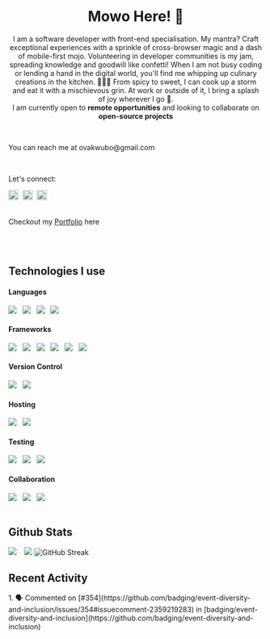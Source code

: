 <!-- About -->
<h1 align="center">Mowo Here! 👋 </h1>
<p align="center"> I am a software developer with front-end specialisation. My mantra? Craft exceptional experiences with a sprinkle of cross-browser magic and a dash of mobile-first mojo. Volunteering in developer communities is my jam, spreading knowledge and goodwill like confetti! When I am not busy coding or lending a hand in the digital world, you'll find me whipping up culinary creations in the kitchen. 🍳👨‍🍳 From spicy to sweet, I can cook up a storm and eat it with a mischievous grin. At work or outside of it, I bring a splash of joy wherever I go 🤭.  </br>
I am currently open to <strong>remote opportunities</strong> and looking to collaborate on <strong>open-source projects</strong> </p>
</br>

<p>You can reach me at ovakwubo@gmail.com</p>

</br>

<!-- Socials -->
<p>Let's connect:&nbsp;</p>
<a href="https://twitter.com/iammowo" target="_blank"><img height="20" width="20" src="https://cdn.simpleicons.org/x/000000/ffffff" /></a>&nbsp;
<a href="https://www.linkedin.com/in/victoria-akwubo-59b009153/" target="_blank"><img height="20" width="20" src="https://cdn.simpleicons.org/linkedin" /></a>&nbsp;
<a href="https://www.instagram.com/iammowo_/?hl=en" target="_blank"><img height="20" width="20" src="https://cdn.simpleicons.org/instagram" /></a>&nbsp;

</br>
</br>

<!-- Portfolio --->
<p>Checkout my <a href="https://mowo.vercel.app" target="_blank">Portfolio</a> here</p>

</br>

<!-- Status -->
<!-- <div>
    <h2>Little more info</h2>
    👩🏾 Pronouns:                    <strong>She/Her</strong></br>
    🛠️ Working on:                  <strong>Iungogram - a video chat mobile application</strong></br>
    🧠 Learning:                    <strong>Backend development and Blockchain development</strong></br>
    👯 Looking to collaborate on:   <strong>Open-source projects</strong></br>
    🤔 Open to:                     <strong>Remote opportunities</strong></br>
    💬 Ask me about:                <strong>Web and Mobile application development</strong></br>
    📧 How to reach me:             <strong>ovakwubo@gmail.com</strong></br>
    ⚡ Fun fact:                     <strong>I am a foodie</strong>
</div>-->

</br>

<!-- Skills -->
<div>
  <h2>Technologies I use</h2>
  <h4>Languages</h4>
  <img src="https://img.shields.io/badge/html5-%23E34F26.svg?style=for-the-badge&logo=html5&logoColor=white" /> &nbsp;
  <img src="https://img.shields.io/badge/css3-%231572B6.svg?style=for-the-badge&logo=css3&logoColor=white" /> &nbsp;
  <img src="https://img.shields.io/badge/typescript-%23007ACC.svg?style=for-the-badge&logo=typescript&logoColor=white" /> &nbsp;
  <img src="https://img.shields.io/badge/javascript-%23323330.svg?style=for-the-badge&logo=javascript&logoColor=%23F7DF1E" /> &nbsp;</br>
  
  <h4>Frameworks</h4>
  <img src="https://img.shields.io/badge/tailwindcss-%2338B2AC.svg?style=for-the-badge&logo=tailwind-css&logoColor=white" /> &nbsp;
  <img src="https://img.shields.io/badge/MUI-%230081CB.svg?style=for-the-badge&logo=mui&logoColor=white" /> &nbsp;
  <img src="https://img.shields.io/badge/react-%2320232a.svg?style=for-the-badge&logo=react&logoColor=%2361DAFB" /> &nbsp;
  <img src="https://img.shields.io/badge/react_native-%2320232a.svg?style=for-the-badge&logo=react&logoColor=%2361DAFB" /> &nbsp;
  <img src="https://img.shields.io/badge/expo-1C1E24?style=for-the-badge&logo=expo&logoColor=#D04A37" /> &nbsp;
  <img src="https://img.shields.io/badge/Next-black?style=for-the-badge&logo=next.js&logoColor=white" /> &nbsp;</br>

  <h4>Version Control</h4>
  <img src="https://img.shields.io/badge/git-%23F05033.svg?style=for-the-badge&logo=git&logoColor=white" /> &nbsp;
  <img src="https://img.shields.io/badge/gitlab-%23181717.svg?style=for-the-badge&logo=gitlab&logoColor=white" /> &nbsp;</br>
  
  <h4>Hosting</h4>
  <img src="https://img.shields.io/badge/netlify-%23000000.svg?style=for-the-badge&logo=netlify&logoColor=#00C7B7" /> &nbsp;
  <img src="https://img.shields.io/badge/vercel-%23000000.svg?style=for-the-badge&logo=vercel&logoColor=white" /> &nbsp;</br>

  <h4>Testing</h4>
  <img src="https://img.shields.io/badge/-jest-%23C21325?style=for-the-badge&logo=jest&logoColor=white" /> &nbsp;
  <img src="https://img.shields.io/badge/SonarQube-black?style=for-the-badge&logo=sonarqube&logoColor=4E9BCD" /> &nbsp;
  <img src="https://img.shields.io/badge/-TestingLibrary-%23E33332?style=for-the-badge&logo=testing-library&logoColor=white" /> &nbsp; </br>

  <h4>Collaboration</h4>
  <img src="https://img.shields.io/badge/Slack-4A154B?style=for-the-badge&logo=slack&logoColor=white" /> &nbsp;
  <img src="https://img.shields.io/badge/Notion-%23000000.svg?style=for-the-badge&logo=notion&logoColor=white" /> &nbsp;
  <img src="https://img.shields.io/badge/Trello-%23026AA7.svg?style=for-the-badge&logo=Trello&logoColor=white" /> &nbsp; </br>
</div>

</br>

<!-- Github Stats -->
<h2>Github Stats</h2>
<img align="left" src="https://github-readme-stats-ejw8-mowos-projects.vercel.app/api?username=mo-wo&show_icons=true&theme=radical&hide_border=true&bg_color=00000000&locale=en&count-private=true&rank_icon=github" />&nbsp;&nbsp;
<img src="https://github-readme-stats-ejw8-mowos-projects.vercel.app/api/top-langs?username=mo-wo&show_icons=true&locale=en&layout=compact&theme=radical&hide_border=true&bg_color=00000000" />
<!-- [![GitHub Streak](https://github-readme-streak-stats.herokuapp.com?user=mo-wo&theme=dark&hide_border=true)](https://git.io/streak-stats) -->
<img src="https://github-readme-streak-stats.herokuapp.com?user=mo-wo&theme=dark&hide_border=true" alt="GitHub Streak" />


<!-- Recent Activities -->
<h2>Recent Activity</h2>
<!--START_SECTION:activity-->
1. 🗣 Commented on [#354](https://github.com/badging/event-diversity-and-inclusion/issues/354#issuecomment-2359219283) in [badging/event-diversity-and-inclusion](https://github.com/badging/event-diversity-and-inclusion)
<!--END_SECTION:activity-->
